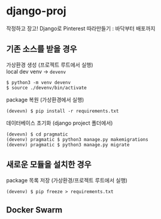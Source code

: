 # django-proj

작정하고 장고! Django로 Pinterest 따라만들기 : 바닥부터 배포까지

## 기존 소스를 받을 경우

가상환경 생성 (프로젝트 루트에서 실행)  
local dev venv -> `devenv`

```
$ python3 -m venv devenv
$ source ./devenv/bin/activate
```


package 복원 (가상환경에서 실행)

```
(devevn) $ pip install -r requirements.txt
```

데이터베이스 초기화 (django project 폴더에서)

```
(devevn) $ cd pragmatic
(devenv) pragmatic $ python3 manage.py makemigrations
(devenv) pragmatic $ python3 manage.py migrate
```

## 새로운 모듈을 설치한 경우

package 목록 저장 (가상환경/프로젝트 루트에서 실행)

```
(devenv) $ pip freeze > requirements.txt
```

## Docker Swarm